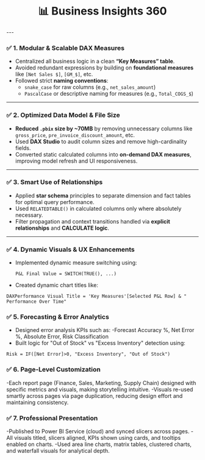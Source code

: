 <h1 align="center">📊 Business Insights 360</h1>
---

### ✅ 1. Modular & Scalable DAX Measures

- Centralized all business logic in a clean **“Key Measures” table**.
- Avoided redundant expressions by building on **foundational measures** like `[Net Sales $]`, `[GM_$]`, etc.
- Followed strict **naming conventions**:
  - `snake_case` for raw columns (e.g., `net_sales_amount`)
  - `PascalCase` or descriptive naming for measures (e.g., `Total_COGS_$`)

---

### ✅ 2. Optimized Data Model & File Size

- **Reduced `.pbix` size by ~70MB** by removing unnecessary columns like `gross_price`, `pre_invoice_discount_amount`, etc.
- Used **DAX Studio** to audit column sizes and remove high-cardinality fields.
- Converted static calculated columns into **on-demand DAX measures**, improving model refresh and UI responsiveness.

---

### ✅ 3. Smart Use of Relationships

- Applied **star schema** principles to separate dimension and fact tables for optimal query performance.
- Used `RELATEDTABLE()` in calculated columns only where absolutely necessary.
- Filter propagation and context transitions handled via **explicit relationships** and **CALCULATE logic**.

---

### ✅ 4. Dynamic Visuals & UX Enhancements

- Implemented dynamic measure switching using:
  ```DAX
  P&L Final Value = SWITCH(TRUE(), ...)
  ```
- Created dynamic chart titles like:
```DAX
DAXPerformance Visual Title = 'Key Measures'[Selected P&L Row] & " Performance Over Time"
```
### ✅ 5. Forecasting & Error Analytics
- Designed error analysis KPIs such as:
  -Forecast Accuracy %, Net Error %, Absolute Error, Risk Classification
- Built logic for "Out of Stock" vs "Excess Inventory" detection using:
```DAX
Risk = IF([Net Error]>0, "Excess Inventory", "Out of Stock")
```
### ✅ 6. Page-Level Customization
-Each report page (Finance, Sales, Marketing, Supply Chain) designed with specific metrics and visuals, making storytelling intuitive.
-Visuals re-used smartly across pages via page duplication, reducing design effort and maintaining consistency.

### ✅ 7. Professional Presentation
-Published to Power BI Service (cloud) and synced slicers across pages.
-All visuals titled, slicers aligned, KPIs shown using cards, and tooltips enabled on charts.
-Used area line charts, matrix tables, clustered charts, and waterfall visuals for analytical depth.

